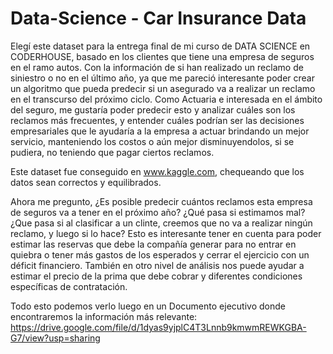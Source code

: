 # Data-Science - Car Insurance Data

Elegí este dataset para la entrega final de mi curso de DATA SCIENCE en CODERHOUSE, basado en los clientes que tiene una empresa de seguros en el ramo autos. Con la información de si han realizado un reclamo de siniestro o no en el último año, ya que me pareció interesante poder crear un algoritmo que pueda predecir si un asegurado va a realizar un reclamo en el transcurso del próximo ciclo. Como Actuaria e interesada en el ámbito del seguro, me gustaría poder predecir esto y analizar cuáles son los reclamos más frecuentes, y entender cuáles podrían ser las decisiones empresariales que le ayudaría a la empresa a actuar brindando un mejor servicio, manteniendo los costos o aún mejor disminuyendolos, si se pudiera, no teniendo que pagar ciertos reclamos.

Este dataset fue conseguido en www.kaggle.com, chequeando que los datos sean correctos y equilibrados.

Ahora me pregunto, ¿Es posible predecir cuántos reclamos esta empresa de seguros va a tener en el próximo año? ¿Qué pasa si estimamos mal? ¿Que pasa si al clasificar a un clinte, creemos que no va a realizar ningún reclamo, y luego si lo hace? Esto es interesante tener en cuenta para poder estimar las reservas que debe la compañía generar para no entrar en quiebra o tener más gastos de los esperados y cerrar el ejercicio con un déficit financiero. También en otro nivel de análisis nos puede ayudar a estimar el precio de la prima que debe cobrar y diferentes condiciones específicas de contratación.

Todo esto podemos verlo luego en un Documento ejecutivo donde encontraremos la información más relevante: https://drive.google.com/file/d/1dyas9yjplC4T3Lnnb9kmwmREWKGBA-G7/view?usp=sharing
